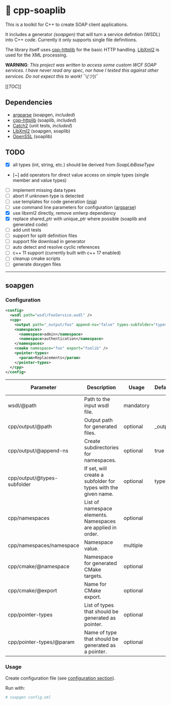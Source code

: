 🧼  cpp-soaplib
===================

This is a toolkit for C++ to create SOAP client applications.

It includes a generator _(soapgen)_ that will turn a service defintion (WSDL)
into C++ code. Currently it only supports single file definitions.

The library itself uses [cpp-httplib][1] for the basic HTTP handling.
[LibXml2][2] is used for the XML processing.

__WARNING__:
_This project was written to access some custom WCF SOAP services.
I have never read any spec, nor have I tested this against other services.
Do not expect this to work!_ ¯\\_(ツ)_/¯


[[_TOC_]]


## Dependencies

* [argparse][4] (soapgen, _included_)
* [cpp-httplib][1] (soaplib, _included_)
* [Catch2][5] (unit tests, _included_)
* [LibXml2][2] (soapgen, soaplib)
* [OpenSSL][6] (soaplib)


## TODO

- [x]  all types (int, string, etc.) should be derived from _SoapLibBaseType_
- [~]  add operators for direct value access on simple types (single member and value types)
- [ ]  implement missing data types
- [ ]  abort if unknown type is detected
- [ ]  use templates for code generation ([inja][3])
- [ ]  use command line parameters for configuration ([argparse][4])
- [x]  use libxml2 directly, remove xmlwrp dependency
- [x]  replace shared_ptr with unique_ptr where possible (soaplib and generated code)
- [ ]  add unit tests
- [ ]  support for split definition files
- [ ]  support file download in generator
- [ ]  auto detect and resolve cyclic references
- [ ]  c++ 11 support (currently built with c++ 17 enabled)
- [ ]  cleanup cmake scripts
- [ ]  generate doxygen files

----

## soapgen

### Configuration

```xml
<config>
  <wsdl path="wsdl/FooService.wsdl" />
  <cpp>
    <output path="_output/foo" append-ns="false" types-subfolder="types" />
    <namespaces>
      <namespace>admin</namespace>
      <namespace>authentication</namespace>
    </namespaces>
    <cmake namespace="foo" export="foolib" />
    <pointer-types>
      <param>Replacements</param>
    </pointer-types>
  </cpp>
</config>
```

| Parameter                   | Description                                                    | Usage     | Default | Command line        |
|-----------------------------|----------------------------------------------------------------|-----------|---------|---------------------|
| wsdl/@path                  | Path to the input wsdl file.                                   | mandatory |         | --input             |
| cpp/output/@path            | Output path for generated files.                               | optional  | _output | --output            |
| cpp/output/@append-ns       | Create subdirectories for namespaces.                          | optional  | true    | --namespace-folders |
| cpp/output/@types-subfolder | If set, will create a subfolder for types with the given name. | optional  | types   | --types-folder      |
| cpp/namespaces              | List of namespace elements. Namespaces are applied in order.   | optional  |         |                     |
| cpp/namespaces/namespace    | Namespace value.                                               | multiple  |         | --namespace         |
| cpp/cmake/@namespace        | Namespace for generated CMake targets.                         | optional  |         | --cmake-namespace   |
| cpp/cmake/@export           | Name for CMake export.                                         | optional  |         | --cmake-export      |
| cpp/pointer-types           | List of types that should be generated as pointer.             | optional  |         |                     |
| cpp/pointer-types/@param    | Name of type that should be generated as a pointer.            | optional  |         | --pointer-type      |


### Usage

Create configuration file (see [configuration section](#Configuration)).

Run with:
```bash
# soapgen config.xml
```


[logo]: docs/images/logo64.png "🧼"
[1]: https://github.com/yhirose/cpp-httplib
[2]: http://www.xmlsoft.org/
[3]: https://github.com/pantor/inja
[4]: https://github.com/p-ranav/argparse
[5]: https://github.com/catchorg/Catch2
[6]: https://www.openssl.org/
